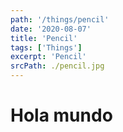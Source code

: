 ```yaml
---
path: '/things/pencil'
date: '2020-08-07'
title: 'Pencil'
tags: ['Things']
excerpt: 'Pencil'
srcPath: ./pencil.jpg
---
```


# Hola mundo